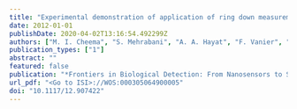 ```yaml
---
title: "Experimental demonstration of application of ring down measurement approach to microcavities for biosensing"
date: 2012-01-01
publishDate: 2020-04-02T13:16:54.492299Z
authors: ["M. I. Cheema", "S. Mehrabani", "A. A. Hayat", "F. Vanier", "Y. A. Peter", "A. M. Armani", "A. G. Kirk"]
publication_types: ["1"]
abstract: ""
featured: false
publication: "*Frontiers in Biological Detection: From Nanosensors to Systems Iv*"
url_pdf: "<Go to ISI>://WOS:000305064900005"
doi: "10.1117/12.907422"
---
```


